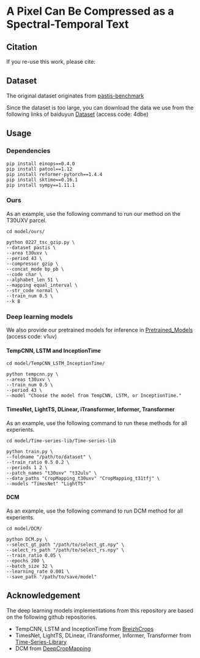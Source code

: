 # A Pixel Can Be Compressed as a Spectral-Temporal Text
## Citation
If you re-use this work, please cite:

## Dataset
The original dataset originates from [pastis-benchmark](https://github.com/VSainteuf/pastis-benchmark)

Since the dataset is too large, you can download the data we use from the following links of baiduyun [Dataset](https://pan.baidu.com/s/1zYGEa1OOLbVkexjC1FAwSQ?pwd=4dbe) (access code: 4dbe)

## Usage
### Dependencies
~~~
pip install einops==0.4.0
pip install patool==1.12
pip install reformer-pytorch==1.4.4
pip install sktime==0.16.1
pip install sympy==1.11.1
~~~
### Ours
As an example, use the following command to run our method on the T30UXV parcel.
~~~
cd model/ours/

python 0227_tsc_gzip.py \
--dataset pastis \
--area t30uxv \
--period 43 \
--compressor gzip \
--concat_mode bp_pb \
--code char \
--alphabet_len 51 \
--mapping equal_interval \
--str_code normal \
--train_num 0.5 \
--k 8
~~~

### Deep learning models
We also provide our pretrained models for inference in [Pretrained_Models](https://pan.baidu.com/s/1SB0ylQDYVwCKVWQt19qeaA) (access code: v1uv)
#### TempCNN, LSTM and InceptionTime
~~~
cd model/TempCNN_LSTM_InceptionTime/

python tempcnn.py \
--areas t30uxv \
--train_num 0.5 \
--period 43 \
--model "Choose the model from TempCNN, LSTM, or InceptionTime."
~~~

#### TimesNet, LightTS, DLinear, iTransformer, Informer, Transformer
As an example, use the following command to run these methods for all experients.
~~~
cd model/Time-series-lib/Time-series-lib

python train.py \
--foldname "/path/to/dataset" \
--train_ratio 0.5 0.2 \
--periods 1 2 \
--patch_names "t30uxv" "t32ulu" \
--data_paths "CropMapping_t30uxv" "CropMapping_t31tfj" \
--models "TimesNet" "LightTS"
~~~

#### DCM
As an example, use the following command to run DCM method for all experients.
~~~
cd model/DCM/

python DCM.py \
--select_gt_path "/path/to/select_gt.npy" \
--select_rs_path "/path/to/select_rs.npy" \
--train_ratio 0.05 \
--epochs 200 \
--batch_size 32 \
--learning_rate 0.001 \
--save_path "/path/to/save/model"
~~~


## Acknowledgement
The deep learning models implementations from this repository are based on the following github repositories.
- TempCNN, LSTM and InceptionTime from [BreizhCrops](https://github.com/dl4sits/BreizhCrops)
- TimesNet, LightTS, DLinear, iTransformer, Informer, Transformer from [Time-Series-Library](https://github.com/thuml/Time-Series-Library)
- DCM from [DeepCropMapping](https://github.com/Lab-IDEAS/DeepCropMapping)

